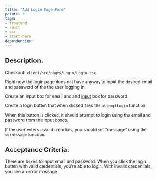 ```yaml
---
title: "Add Login Page Form"
points: 3
tags: 
- frontend
- react
- css
- start-here
dependencies:
---
```


## Description:

Checkout: ```client/src/pages/Login/Login.tsx```

Right now the login page does not have anyway to input the desired email and password of the the user logging in.

Create an input box for email and and [input](https://www.w3schools.com/tags/tag_input.asp) box for password. 

Create a login button that when clicked fires the `attemptLogin` function.

When this button is clicked, it should attempt to login using the email and password from the input boxes.

If the user enters invalid crendials, you should set "message" using the `setMessage` function.

## Acceptance Criteria:

There are boxes to input email and password. When you click the login button with valid credentials, you're able to login. With invalid credentials, you see an error message.
